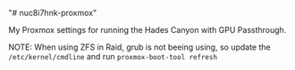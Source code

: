 "# nuc8i7hnk-proxmox" 

My Proxmox settings for running the Hades Canyon with GPU Passthrough.

NOTE: When using ZFS in Raid, grub is not beeing using, so update the ```/etc/kernel/cmdline``` and run
```proxmox-boot-tool refresh```